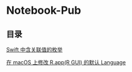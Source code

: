 # Notebook-Pub

## 目录

[Swift 中含关联值的枚举](https://github.com/Huang-Libo/Notebook-Pub/blob/master/code/EnumAssociatedValues.swift)

[在 macOS 上修改 R.app(R GUI) 的默认 Language](https://github.com/Huang-Libo/Notebook-Pub/blob/master/%E5%9C%A8%20macOS%20%E4%B8%8A%E4%BF%AE%E6%94%B9%20R.app(R%20GUI)%20%E7%9A%84%E9%BB%98%E8%AE%A4%20Language.md)



